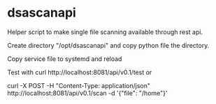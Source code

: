 # dsascanapi

Helper script to make single file scanning available through rest api.

Create directory "/opt/dsascanapi" and copy python file the directory.

Copy service file to systemd and reload

Test with curl http://localhost:8081/api/v0.1/test or

curl -X POST -H "Content-Type: application/json" http://localhost:8081/api/v0.1/scan -d '{"file": "/home"}'
